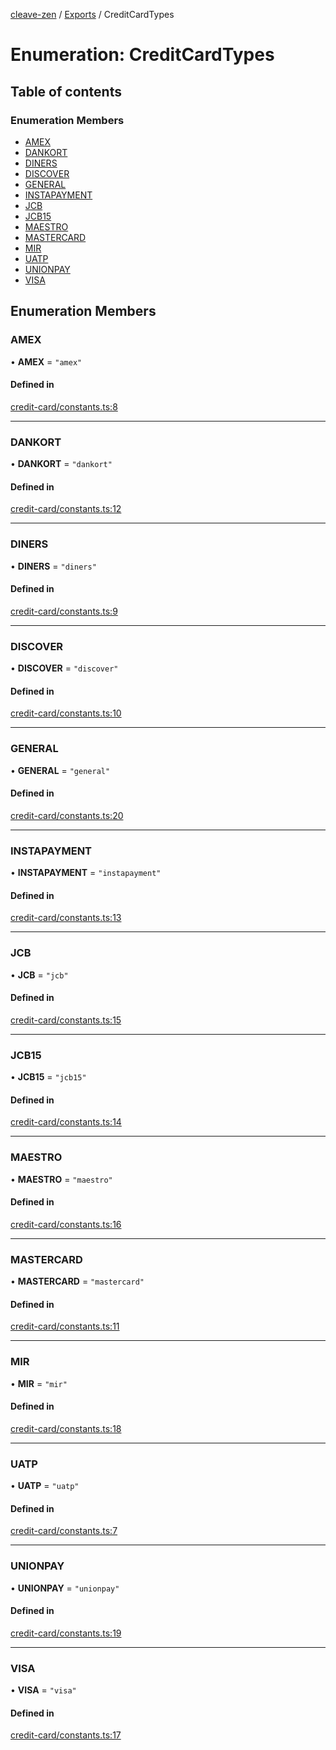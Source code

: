[cleave-zen](../README.md) / [Exports](../modules.md) / CreditCardTypes

# Enumeration: CreditCardTypes

## Table of contents

### Enumeration Members

- [AMEX](CreditCardTypes.md#amex)
- [DANKORT](CreditCardTypes.md#dankort)
- [DINERS](CreditCardTypes.md#diners)
- [DISCOVER](CreditCardTypes.md#discover)
- [GENERAL](CreditCardTypes.md#general)
- [INSTAPAYMENT](CreditCardTypes.md#instapayment)
- [JCB](CreditCardTypes.md#jcb)
- [JCB15](CreditCardTypes.md#jcb15)
- [MAESTRO](CreditCardTypes.md#maestro)
- [MASTERCARD](CreditCardTypes.md#mastercard)
- [MIR](CreditCardTypes.md#mir)
- [UATP](CreditCardTypes.md#uatp)
- [UNIONPAY](CreditCardTypes.md#unionpay)
- [VISA](CreditCardTypes.md#visa)

## Enumeration Members

### AMEX

• **AMEX** = ``"amex"``

#### Defined in

[credit-card/constants.ts:8](https://github.com/nosir/cleave-zen/blob/2535002/src/credit-card/constants.ts#L8)

___

### DANKORT

• **DANKORT** = ``"dankort"``

#### Defined in

[credit-card/constants.ts:12](https://github.com/nosir/cleave-zen/blob/2535002/src/credit-card/constants.ts#L12)

___

### DINERS

• **DINERS** = ``"diners"``

#### Defined in

[credit-card/constants.ts:9](https://github.com/nosir/cleave-zen/blob/2535002/src/credit-card/constants.ts#L9)

___

### DISCOVER

• **DISCOVER** = ``"discover"``

#### Defined in

[credit-card/constants.ts:10](https://github.com/nosir/cleave-zen/blob/2535002/src/credit-card/constants.ts#L10)

___

### GENERAL

• **GENERAL** = ``"general"``

#### Defined in

[credit-card/constants.ts:20](https://github.com/nosir/cleave-zen/blob/2535002/src/credit-card/constants.ts#L20)

___

### INSTAPAYMENT

• **INSTAPAYMENT** = ``"instapayment"``

#### Defined in

[credit-card/constants.ts:13](https://github.com/nosir/cleave-zen/blob/2535002/src/credit-card/constants.ts#L13)

___

### JCB

• **JCB** = ``"jcb"``

#### Defined in

[credit-card/constants.ts:15](https://github.com/nosir/cleave-zen/blob/2535002/src/credit-card/constants.ts#L15)

___

### JCB15

• **JCB15** = ``"jcb15"``

#### Defined in

[credit-card/constants.ts:14](https://github.com/nosir/cleave-zen/blob/2535002/src/credit-card/constants.ts#L14)

___

### MAESTRO

• **MAESTRO** = ``"maestro"``

#### Defined in

[credit-card/constants.ts:16](https://github.com/nosir/cleave-zen/blob/2535002/src/credit-card/constants.ts#L16)

___

### MASTERCARD

• **MASTERCARD** = ``"mastercard"``

#### Defined in

[credit-card/constants.ts:11](https://github.com/nosir/cleave-zen/blob/2535002/src/credit-card/constants.ts#L11)

___

### MIR

• **MIR** = ``"mir"``

#### Defined in

[credit-card/constants.ts:18](https://github.com/nosir/cleave-zen/blob/2535002/src/credit-card/constants.ts#L18)

___

### UATP

• **UATP** = ``"uatp"``

#### Defined in

[credit-card/constants.ts:7](https://github.com/nosir/cleave-zen/blob/2535002/src/credit-card/constants.ts#L7)

___

### UNIONPAY

• **UNIONPAY** = ``"unionpay"``

#### Defined in

[credit-card/constants.ts:19](https://github.com/nosir/cleave-zen/blob/2535002/src/credit-card/constants.ts#L19)

___

### VISA

• **VISA** = ``"visa"``

#### Defined in

[credit-card/constants.ts:17](https://github.com/nosir/cleave-zen/blob/2535002/src/credit-card/constants.ts#L17)
